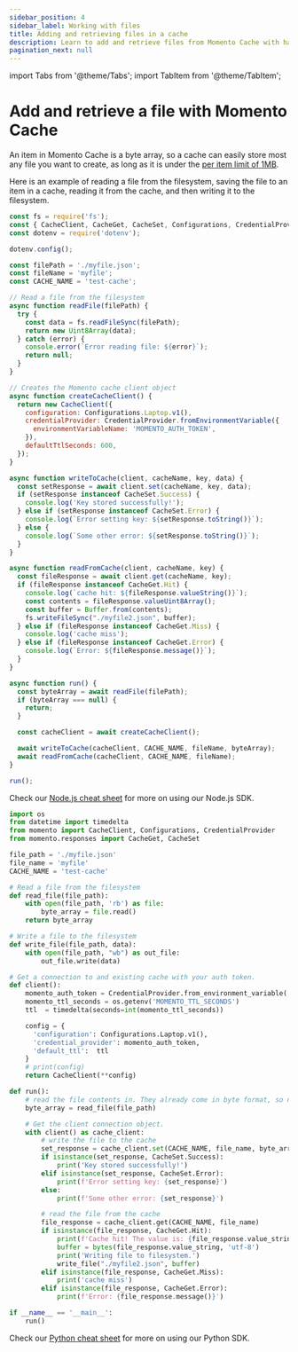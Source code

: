 ```yaml
---
sidebar_position: 4
sidebar_label: Working with files
title: Adding and retrieving files in a cache
description: Learn to add and retrieve files from Momento Cache with hands on code samples.
pagination_next: null
---
```


import Tabs from '@theme/Tabs';
import TabItem from '@theme/TabItem';

# Add and retrieve a file with Momento Cache
An item in Momento Cache is a byte array, so a cache can easily store most any file you want to create, as long as it is under the [per item limit of 1MB](/manage/limits).

Here is an example of reading a file from the filesystem, saving the file to an item in a cache, reading it from the cache, and then writing it to the filesystem.
  <Tabs>
    <TabItem value="nodejs" label="Node.js" default>

```javascript
const fs = require('fs');
const { CacheClient, CacheGet, CacheSet, Configurations, CredentialProvider } = require('@gomomento/sdk');
const dotenv = require('dotenv');

dotenv.config();

const filePath = './myfile.json';
const fileName = 'myfile';
const CACHE_NAME = 'test-cache';

// Read a file from the filesystem
async function readFile(filePath) {
  try {
    const data = fs.readFileSync(filePath);
    return new Uint8Array(data);
  } catch (error) {
    console.error(`Error reading file: ${error}`);
    return null;
  }
}

// Creates the Momento cache client object
async function createCacheClient() {
  return new CacheClient({
    configuration: Configurations.Laptop.v1(),
    credentialProvider: CredentialProvider.fromEnvironmentVariable({
      environmentVariableName: 'MOMENTO_AUTH_TOKEN',
    }),
    defaultTtlSeconds: 600,
  });
}

async function writeToCache(client, cacheName, key, data) {
  const setResponse = await client.set(cacheName, key, data);
  if (setResponse instanceof CacheSet.Success) {
    console.log('Key stored successfully!');
  } else if (setResponse instanceof CacheSet.Error) {
    console.log(`Error setting key: ${setResponse.toString()}`);
  } else {
    console.log(`Some other error: ${setResponse.toString()}`);
  }
}

async function readFromCache(client, cacheName, key) {
  const fileResponse = await client.get(cacheName, key);
  if (fileResponse instanceof CacheGet.Hit) {
    console.log(`cache hit: ${fileResponse.valueString()}`);
    const contents = fileResponse.valueUint8Array();
    const buffer = Buffer.from(contents);
    fs.writeFileSync("./myfile2.json", buffer);
  } else if (fileResponse instanceof CacheGet.Miss) {
    console.log('cache miss');
  } else if (fileResponse instanceof CacheGet.Error) {
    console.log(`Error: ${fileResponse.message()}`);
  }
}

async function run() {
  const byteArray = await readFile(filePath);
  if (byteArray === null) {
    return;
  }

  const cacheClient = await createCacheClient();

  await writeToCache(cacheClient, CACHE_NAME, fileName, byteArray);
  await readFromCache(cacheClient, CACHE_NAME, fileName);
}

run();
```

Check our [Node.js cheat sheet](/develop/guides/cheat-sheets/momento-cache-nodejs-cheat-sheet.mdx) for more on using our Node.js SDK.
   </TabItem>
   <TabItem value="py" label="Python">

```python
import os
from datetime import timedelta
from momento import CacheClient, Configurations, CredentialProvider
from momento.responses import CacheGet, CacheSet

file_path = './myfile.json'
file_name = 'myfile'
CACHE_NAME = 'test-cache'

# Read a file from the filesystem
def read_file(file_path):
    with open(file_path, 'rb') as file:
        byte_array = file.read()
    return byte_array

# Write a file to the filesystem
def write_file(file_path, data):
    with open(file_path, "wb") as out_file:
        out_file.write(data)

# Get a connection to and existing cache with your auth token.
def client():
    momento_auth_token = CredentialProvider.from_environment_variable('MOMENTO_AUTH_TOKEN')
    momento_ttl_seconds = os.getenv('MOMENTO_TTL_SECONDS')
    ttl  = timedelta(seconds=int(momento_ttl_seconds))

    config = {
      'configuration': Configurations.Laptop.v1(),
      'credential_provider': momento_auth_token,
      'default_ttl':  ttl
    }
    # print(config)
    return CacheClient(**config)

def run():
    # read the file contents in. They already come in byte format, so no casting necessary
    byte_array = read_file(file_path)

    # Get the client connection object.
    with client() as cache_client:
        # write the file to the cache
        set_response = cache_client.set(CACHE_NAME, file_name, byte_array)
        if isinstance(set_response, CacheSet.Success):
            print('Key stored successfully!')
        elif isinstance(set_response, CacheSet.Error):
            print(f'Error setting key: {set_response}')
        else:
            print(f'Some other error: {set_response}')

        # read the file from the cache
        file_response = cache_client.get(CACHE_NAME, file_name)
        if isinstance(file_response, CacheGet.Hit):
            print(f'Cache hit! The value is: {file_response.value_string}')
            buffer = bytes(file_response.value_string, 'utf-8')
            print('Writing file to filesystem.')
            write_file("./myfile2.json", buffer)
        elif isinstance(file_response, CacheGet.Miss):
            print('cache miss')
        elif isinstance(file_response, CacheGet.Error):
            print(f'Error: {file_response.message()}')

if __name__ == '__main__':
    run()

```

Check our [Python cheat sheet](/develop/guides/cheat-sheets/momento-cache-python-cheat-sheet.md) for more on using our Python SDK.

   </TabItem>
</Tabs>
